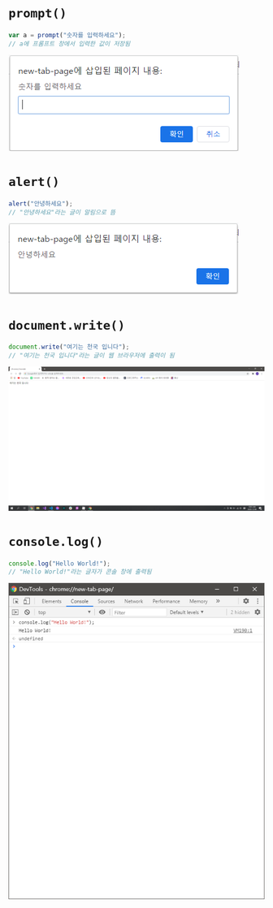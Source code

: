# `prompt()`

```javascript
var a = prompt("숫자를 입력하세요");
// a에 프롬프트 창에서 입력한 값이 저장됨
```

![prompt](./image/prompt.png)

# `alert()`

```javascript
alert("안녕하세요");
// "안녕하세요"라는 글이 알림으로 뜸
```

![alert](./image/alert.png)

# `document.write()`

```javascript
document.write("여기는 천국 입니다");
// "여기는 천국 입니다"라는 글이 웹 브라우저에 출력이 됨
```

![document.write](./image/document.write.png)

# `console.log()`

```javascript
console.log("Hello World!");
// "Hello World!"라는 글자가 콘솔 창에 출력됨
```

![console.log](./image/console.log.png)